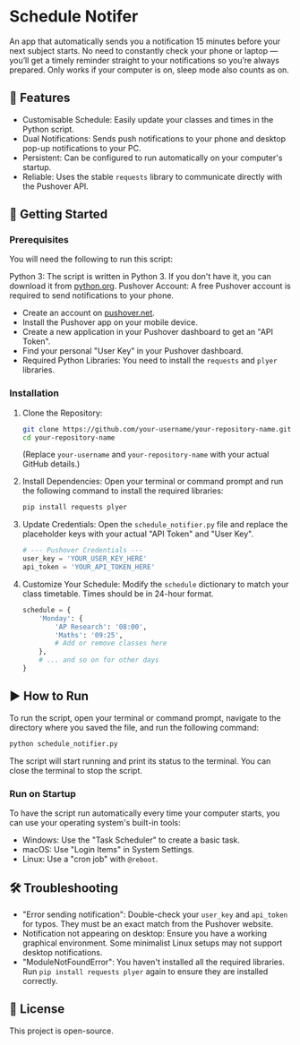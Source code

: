 # Schedule Notifer
An app that automatically sends you a notification 15 minutes before your next subject starts. No need to constantly check your phone or laptop — you’ll get a timely reminder straight to your notifications so you’re always prepared. Only works if your computer is on, sleep mode also counts as on. 

## 🌟 Features
  * Customisable Schedule: Easily update your classes and times in the Python script.
  * Dual Notifications: Sends push notifications to your phone and desktop pop-up notifications to your PC.
  * Persistent: Can be configured to run automatically on your computer's startup.
  * Reliable: Uses the stable `requests` library to communicate directly with the Pushover API.

## 🚀 Getting Started
### Prerequisites
You will need the following to run this script:

Python 3: The script is written in Python 3. If you don't have it, you can download it from [python.org](https://www.python.org/downloads/).
Pushover Account: A free Pushover account is required to send notifications to your phone.
  * Create an account on [pushover.net](https://pushover.net/).
  * Install the Pushover app on your mobile device.
  * Create a new application in your Pushover dashboard to get an "API Token".
  * Find your personal "User Key" in your Pushover dashboard.
  * Required Python Libraries: You need to install the `requests` and `plyer` libraries.

### Installation
1.  Clone the Repository:

    ```bash
    git clone https://github.com/your-username/your-repository-name.git
    cd your-repository-name
    ```

    (Replace `your-username` and `your-repository-name` with your actual GitHub details.)

2.  Install Dependencies: Open your terminal or command prompt and run the following command to install the required libraries:

    ```bash
    pip install requests plyer
    ```

3.  Update Credentials: Open the `schedule_notifier.py` file and replace the placeholder keys with your actual "API Token" and "User Key".

    ```python
    # --- Pushover Credentials ---
    user_key = 'YOUR_USER_KEY_HERE'
    api_token = 'YOUR_API_TOKEN_HERE'
    ```

4.  Customize Your Schedule: Modify the `schedule` dictionary to match your class timetable. Times should be in 24-hour format.

    ```python
    schedule = {
        'Monday': {
            'AP Research': '08:00',
            'Maths': '09:25',
            # Add or remove classes here
        },
        # ... and so on for other days
    }
    ```

## ▶️ How to Run

To run the script, open your terminal or command prompt, navigate to the directory where you saved the file, and run the following command:

```bash
python schedule_notifier.py
```

The script will start running and print its status to the terminal. You can close the terminal to stop the script.

### Run on Startup

To have the script run automatically every time your computer starts, you can use your operating system's built-in tools:

  * Windows: Use the "Task Scheduler" to create a basic task.
  * macOS: Use "Login Items" in System Settings.
  * Linux: Use a "cron job" with `@reboot`.

## 🛠️ Troubleshooting

  * "Error sending notification": Double-check your `user_key` and `api_token` for typos. They must be an exact match from the Pushover website.
  * Notification not appearing on desktop: Ensure you have a working graphical environment. Some minimalist Linux setups may not support desktop notifications.
  * "ModuleNotFoundError": You haven't installed all the required libraries. Run `pip install requests plyer` again to ensure they are installed correctly.

## 📜 License

This project is open-source.
